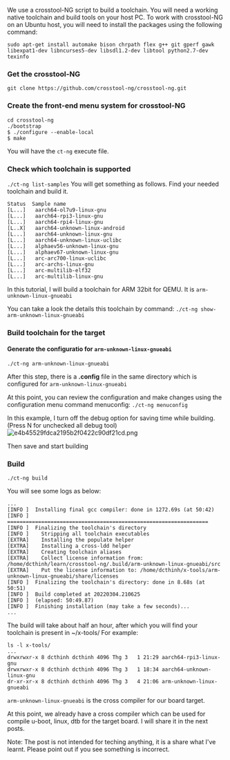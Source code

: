 We use a crosstool-NG script to build a toolchain.
You will need a working native toolchain and build tools on your
host PC. To work with crosstool-NG on an Ubuntu host, you will need to install the
packages using the following command:

`sudo apt-get install automake bison chrpath flex g++ git gperf gawk libexpat1-dev libncurses5-dev libsdl1.2-dev libtool python2.7-dev texinfo`

### Get the crosstool-NG
`git clone https://github.com/crosstool-ng/crosstool-ng.git`

### Create the front-end menu system for crosstool-NG
```
cd crosstool-ng
./bootstrap
$ ./configure --enable-local
$ make
```
You will have the `ct-ng` execute file.

### Check which toolchain is supported 
`./ct-ng list-samples`
You will get something as follows. Find your needed toolchain and build it.
```
Status  Sample name
[L...]   aarch64-ol7u9-linux-gnu
[L...]   aarch64-rpi3-linux-gnu
[L...]   aarch64-rpi4-linux-gnu
[L..X]   aarch64-unknown-linux-android
[L...]   aarch64-unknown-linux-gnu
[L...]   aarch64-unknown-linux-uclibc
[L...]   alphaev56-unknown-linux-gnu
[L...]   alphaev67-unknown-linux-gnu
[L...]   arc-arc700-linux-uclibc
[L...]   arc-archs-linux-gnu
[L...]   arc-multilib-elf32
[L...]   arc-multilib-linux-gnu
```

In this tutorial, I will build a toolchain for ARM 32bit for QEMU. It is `arm-unknown-linux-gnueabi`

You can take a look the details this toolchain by command:
`./ct-ng show-arm-unknown-linux-gnueabi`

### Build toolchain for the target
#### Generate the configuratio for `arm-unknown-linux-gnueabi`
`./ct-ng arm-unknown-linux-gnueabi`

After this step, there is a **.config** file in the same directory which is configured for `arm-unknown-linux-gnueabi`

At this point, you can review the configuration and make changes using the configuration menu command menuconfig:
`./ct-ng menuconfig`

In this example, I turn off the debug option for saving time while building. (Press N for unchecked all debug tool)
![e4b45529fdca2195b2f0422c90df21cd.png](../../_resources/e4b45529fdca2195b2f0422c90df21cd.png)

Then save and start building

### Build
`./ct-ng build`

You will see some logs as below:
```
...
[INFO ]  Installing final gcc compiler: done in 1272.69s (at 50:42)
[INFO ]  =================================================================
[INFO ]  Finalizing the toolchain's directory
[INFO ]    Stripping all toolchain executables
[EXTRA]    Installing the populate helper
[EXTRA]    Installing a cross-ldd helper
[EXTRA]    Creating toolchain aliases
[EXTRA]    Collect license information from: /home/dcthinh/learn/crosstool-ng/.build/arm-unknown-linux-gnueabi/src
[EXTRA]    Put the license information to: /home/dcthinh/x-tools/arm-unknown-linux-gnueabi/share/licenses
[INFO ]  Finalizing the toolchain's directory: done in 8.68s (at 50:51)
[INFO ]  Build completed at 20220304.210625
[INFO ]  (elapsed: 50:49.87)
[INFO ]  Finishing installation (may take a few seconds)...
...
```

The build will take about half an hour, after which you will find your toolchain is present in ~/x-tools/
For example:
```
ls -l x-tools/
...
drwxrwxr-x 8 dcthinh dcthinh 4096 Thg 3   1 21:29 aarch64-rpi3-linux-gnu
drwxrwxr-x 8 dcthinh dcthinh 4096 Thg 3   1 18:34 aarch64-unknown-linux-gnu
dr-xr-xr-x 8 dcthinh dcthinh 4096 Thg 3   4 21:06 arm-unknown-linux-gnueabi
```

`arm-unknown-linux-gnueabi` is the cross compiler for our board target.

At this point, we already have a cross compiler which can be used for compile u-boot, linux, dtb for the target board. I will share it in the next posts.

Note: The post is not intended for teching anything, it is a share what I've learnt. Please point out if you see something is incorrect.